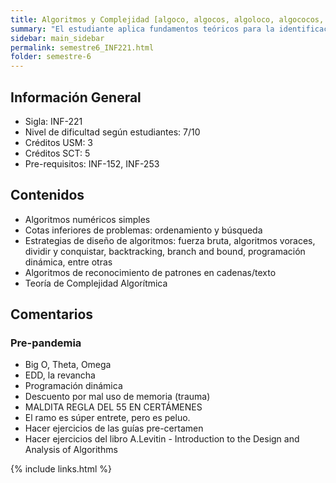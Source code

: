 ```yaml
---
title: Algoritmos y Complejidad‌ ‌[algoco, algocos, algoloco, algococos, algo en los cocos, algo loco en los cocos, algocgocgocgoc]‌ ‌
summary: "El estudiante aplica fundamentos teóricos para la identificación de niveles de complejidad de un problema algorítmico. Diseña algoritmos, según las diferentes estrategias que permitan la solución de problemas en informática. Selecciona la estrategia más adecuada (fuerza bruta, algoritmos voraces, dividir y conquistar, back-tracking, branch and bound, programación dinámica, entre otras) para el diseño de un algoritmo, evaluando su rendimiento."
sidebar: main_sidebar
permalink: semestre6_INF221.html
folder: semestre-6
---
```


## Información‌ ‌General

- Sigla:‌ ‌INF-221‌ ‌
- Nivel‌ ‌de‌ ‌dificultad‌ ‌según‌ ‌estudiantes:‌ ‌7/10‌ ‌
- Créditos‌ ‌USM‌:‌‌ 3
- Créditos SCT: 5
- Pre-requisitos:‌ ‌INF‌-152, INF-253

## Contenidos

- Algoritmos numéricos simples
- Cotas inferiores de problemas: ordenamiento y búsqueda
- Estrategias de diseño de algoritmos: fuerza bruta, algoritmos voraces, dividir y conquistar, backtracking, branch and bound, programación dinámica, entre otras
- Algoritmos de reconocimiento de patrones en cadenas/texto
- Teoría de Complejidad Algorítmica

## Comentarios‌

### Pre-pandemia

- Big‌ ‌O, ‌Theta, ‌Omega‌ ‌
- EDD, la‌ ‌revancha
- Programación‌ ‌dinámica‌ ‌
- Descuento‌ ‌por‌ ‌mal‌ ‌uso‌ ‌de‌ ‌memoria‌ ‌(trauma)‌ ‌
- MALDITA‌ ‌REGLA‌ ‌DEL‌ ‌55‌ ‌EN‌ ‌CERTÁMENES‌ ‌
- El‌ ‌ramo‌ ‌es‌ ‌súper‌ ‌entrete, pero‌ ‌es‌ ‌peluo.‌ ‌
- Hacer‌ ‌ejercicios‌ ‌de‌ ‌las‌ ‌guías‌ ‌pre-certamen‌ ‌
- Hacer‌ ‌ejercicios‌ ‌del‌ ‌libro‌ ‌‌A.Levitin‌‌ ‌-‌ ‌‌Introduction‌ ‌to‌ ‌the‌ ‌Design‌ ‌and‌ ‌Analysis‌ ‌of‌ ‌Algorithms

{% include links.html %}
